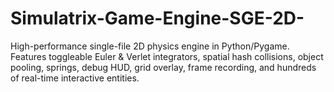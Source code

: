 # Simulatrix-Game-Engine-SGE-2D-
High-performance single-file 2D physics engine in Python/Pygame. Features toggleable Euler &amp; Verlet integrators, spatial hash collisions, object pooling, springs, debug HUD, grid overlay, frame recording, and hundreds of real-time interactive entities.
